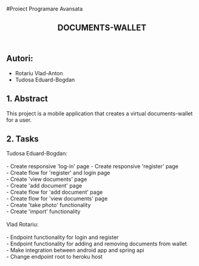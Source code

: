 #Proiect Programare Avansata
<!DOCTYPE html>
<html lang="en">
<head>
    <meta charset="UTF-8">
    <meta http-equiv="X-UA-Compatible" content="IE=edge">
    <meta name="viewport" content="width=device-width, initial-scale=1.0">
</head>
<body>
    <article>
    <header>
        <h1>DOCUMENTS-WALLET</h1>
    </header>
    <div typeof = "sa:AuthorsList">
        <h2>Autori:</h2>
        <ul>
            <li typeof = "sa:ContributorRole" property = "schema:author">
                <span typeof = "schema:Person" property = "schema:author">
                    <meta property = "schema:givenName" content = "Vlad">
                    <meta property = "schema:familyName" content = "Rotariu">
                    <span property = "schema:name">Rotariu Vlad-Anton</span>
                </span>
            </li>
            <li typeof = "sa:ContributorRole" property = "schema:author">
                <span typeof = "schema:Person" property = "schema:author">
                    <meta property = "schema:givenName" content = "Eduard">
                    <meta property = "schema:familyName" content = "Tudosa">
                    <span property = "schema:name">Tudosa Eduard-Bogdan</span>
                </span>
            </li>
        </ul>
    </div>
    <section id="descriere" role="doc-descriere">
        <h2>
            <span>1.</span> Abstract
        </h2>
        <p>
            This project is a mobile application that creates a virtual documents-wallet for a user.<br>
        </p>
    </section>
    <section id="task" role="doc-task">
        <h2>
            <span>2.</span> Tasks
        </h2>
        <p>
           Tudosa Eduard-Bogdan:<br>
            <br>
           - Create responsive 'log-in' page 
           - Create responsive 'register' page<br> 
           - Create flow for 'register' and login page<br>
           - Create 'view documents' page<br> 
           - Create 'add document' page<br>
           - Create flow for 'add document' page<br> 
           - Create flow for 'view documents' page<br>
           - Create 'take photo' functionality<br>
           - Create 'import' functionality<br>
            <br>
           Vlad Rotariu:<br>
            <br>
           - Endpoint functionality for login and register<br>
           - Endpoint functionality for adding and removing documents from wallet<br>
           - Make integration between android app and spring api<br>
           - Change endpoint root to heroku host<br> 
        </p>
    </section>
    </article>
</body>
</html>
